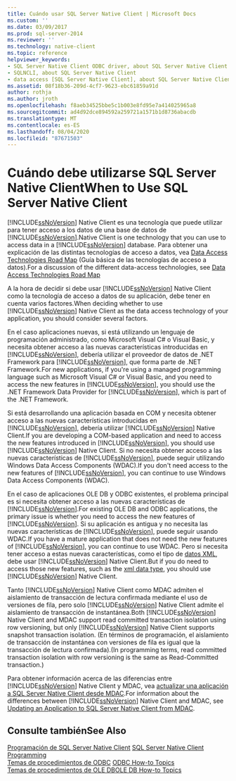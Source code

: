 ```yaml
---
title: Cuándo usar SQL Server Native Client | Microsoft Docs
ms.custom: ''
ms.date: 03/09/2017
ms.prod: sql-server-2014
ms.reviewer: ''
ms.technology: native-client
ms.topic: reference
helpviewer_keywords:
- SQL Server Native Client ODBC driver, about SQL Server Native Client ODBC driver
- SQLNCLI, about SQL Server Native Client
- data access [SQL Server Native Client], about SQL Server Native Client
ms.assetid: 08f18b36-209d-4cf7-9623-ebc61859a91d
author: rothja
ms.author: jroth
ms.openlocfilehash: f8aeb34525bbe5c1b003e8fd95e7a414025965a8
ms.sourcegitcommit: ad4d92dce894592a259721a1571b1d8736abacdb
ms.translationtype: MT
ms.contentlocale: es-ES
ms.lasthandoff: 08/04/2020
ms.locfileid: "87671503"
---
```

# <a name="when-to-use-sql-server-native-client"></a><span data-ttu-id="5ec43-102">Cuándo debe utilizarse SQL Server Native Client</span><span class="sxs-lookup"><span data-stu-id="5ec43-102">When to Use SQL Server Native Client</span></span>
  [!INCLUDE[ssNoVersion](../../includes/ssnoversion-md.md)] <span data-ttu-id="5ec43-103">Native Client es una tecnología que puede utilizar para tener acceso a los datos de una base de datos de [!INCLUDE[ssNoVersion](../../includes/ssnoversion-md.md)].</span><span class="sxs-lookup"><span data-stu-id="5ec43-103">Native Client is one technology that you can use to access data in a [!INCLUDE[ssNoVersion](../../includes/ssnoversion-md.md)] database.</span></span>  <span data-ttu-id="5ec43-104">Para obtener una explicación de las distintas tecnologías de acceso a datos, vea [Data Access Technologies Road Map](https://go.microsoft.com/fwlink/?LinkID=179186) (Guía básica de las tecnologías de acceso a datos).</span><span class="sxs-lookup"><span data-stu-id="5ec43-104">For a discussion of the different data-access technologies, see [Data Access Technologies Road Map](https://go.microsoft.com/fwlink/?LinkID=179186)</span></span>  
  
 <span data-ttu-id="5ec43-105">A la hora de decidir si debe usar [!INCLUDE[ssNoVersion](../../includes/ssnoversion-md.md)] Native Client como la tecnología de acceso a datos de su aplicación, debe tener en cuenta varios factores.</span><span class="sxs-lookup"><span data-stu-id="5ec43-105">When deciding whether to use [!INCLUDE[ssNoVersion](../../includes/ssnoversion-md.md)] Native Client as the data access technology of your application, you should consider several factors.</span></span>  
  
 <span data-ttu-id="5ec43-106">En el caso aplicaciones nuevas, si está utilizando un lenguaje de programación administrado, como Microsoft Visual C# o Visual Basic, y necesita obtener acceso a las nuevas características introducidas en [!INCLUDE[ssNoVersion](../../includes/ssnoversion-md.md)], debería utilizar el proveedor de datos de .NET Framework para [!INCLUDE[ssNoVersion](../../includes/ssnoversion-md.md)], que forma parte de .NET Framework.</span><span class="sxs-lookup"><span data-stu-id="5ec43-106">For new applications, if you're using a managed programming language such as Microsoft Visual C# or Visual Basic, and you need to access the new features in [!INCLUDE[ssNoVersion](../../includes/ssnoversion-md.md)], you should use the .NET Framework Data Provider for [!INCLUDE[ssNoVersion](../../includes/ssnoversion-md.md)], which is part of the .NET Framework.</span></span>  
  
 <span data-ttu-id="5ec43-107">Si está desarrollando una aplicación basada en COM y necesita obtener acceso a las nuevas características introducidas en [!INCLUDE[ssNoVersion](../../includes/ssnoversion-md.md)], debería utilizar [!INCLUDE[ssNoVersion](../../includes/ssnoversion-md.md)] Native Client.</span><span class="sxs-lookup"><span data-stu-id="5ec43-107">If you are developing a COM-based application and need to access the new features introduced in [!INCLUDE[ssNoVersion](../../includes/ssnoversion-md.md)], you should use [!INCLUDE[ssNoVersion](../../includes/ssnoversion-md.md)] Native Client.</span></span> <span data-ttu-id="5ec43-108">Si no necesita obtener acceso a las nuevas características de [!INCLUDE[ssNoVersion](../../includes/ssnoversion-md.md)], puede seguir utilizando Windows Data Access Components (WDAC).</span><span class="sxs-lookup"><span data-stu-id="5ec43-108">If you don't need access to the new features of [!INCLUDE[ssNoVersion](../../includes/ssnoversion-md.md)], you can continue to use Windows Data Access Components (WDAC).</span></span>  
  
 <span data-ttu-id="5ec43-109">En el caso de aplicaciones OLE DB y ODBC existentes, el problema principal es si necesita obtener acceso a las nuevas características de [!INCLUDE[ssNoVersion](../../includes/ssnoversion-md.md)].</span><span class="sxs-lookup"><span data-stu-id="5ec43-109">For existing OLE DB and ODBC applications, the primary issue is whether you need to access the new features of [!INCLUDE[ssNoVersion](../../includes/ssnoversion-md.md)].</span></span> <span data-ttu-id="5ec43-110">Si su aplicación es antigua y no necesita las nuevas características de [!INCLUDE[ssNoVersion](../../includes/ssnoversion-md.md)], puede seguir usando WDAC.</span><span class="sxs-lookup"><span data-stu-id="5ec43-110">If you have a mature application that does not need the new features of [!INCLUDE[ssNoVersion](../../includes/ssnoversion-md.md)], you can continue to use WDAC.</span></span> <span data-ttu-id="5ec43-111">Pero si necesita tener acceso a estas nuevas características, como el tipo de [datos XML](/sql/t-sql/xml/xml-transact-sql), debe usar [!INCLUDE[ssNoVersion](../../includes/ssnoversion-md.md)] Native Client.</span><span class="sxs-lookup"><span data-stu-id="5ec43-111">But if you do need to access those new features, such as the [xml data type](/sql/t-sql/xml/xml-transact-sql), you should use [!INCLUDE[ssNoVersion](../../includes/ssnoversion-md.md)] Native Client.</span></span>  
  
 <span data-ttu-id="5ec43-112">Tanto [!INCLUDE[ssNoVersion](../../includes/ssnoversion-md.md)] Native Client como MDAC admiten el aislamiento de transacción de lectura confirmada mediante el uso de versiones de fila, pero solo [!INCLUDE[ssNoVersion](../../includes/ssnoversion-md.md)] Native Client admite el aislamiento de transacción de instantánea.</span><span class="sxs-lookup"><span data-stu-id="5ec43-112">Both [!INCLUDE[ssNoVersion](../../includes/ssnoversion-md.md)] Native Client and MDAC support read committed transaction isolation using row versioning, but only [!INCLUDE[ssNoVersion](../../includes/ssnoversion-md.md)] Native Client supports snapshot transaction isolation.</span></span> <span data-ttu-id="5ec43-113">(En términos de programación, el aislamiento de transacción de instantánea con versiones de fila es igual que la transacción de lectura confirmada).</span><span class="sxs-lookup"><span data-stu-id="5ec43-113">(In programming terms, read committed transaction isolation with row versioning is the same as Read-Committed transaction.)</span></span>  
  
 <span data-ttu-id="5ec43-114">Para obtener información acerca de las diferencias entre [!INCLUDE[ssNoVersion](../../includes/ssnoversion-md.md)] Native Client y MDAC, vea [actualizar una aplicación a SQL Server Native Client desde MDAC](../../relational-databases/native-client/applications/updating-an-application-to-sql-server-native-client-from-mdac.md).</span><span class="sxs-lookup"><span data-stu-id="5ec43-114">For information about the differences between [!INCLUDE[ssNoVersion](../../includes/ssnoversion-md.md)] Native Client and MDAC, see [Updating an Application to SQL Server Native Client from MDAC](../../relational-databases/native-client/applications/updating-an-application-to-sql-server-native-client-from-mdac.md).</span></span>  
  
## <a name="see-also"></a><span data-ttu-id="5ec43-115">Consulte también</span><span class="sxs-lookup"><span data-stu-id="5ec43-115">See Also</span></span>  
 <span data-ttu-id="5ec43-116">[Programación de SQL Server Native Client](../../relational-databases/native-client/sql-server-native-client-programming.md) </span><span class="sxs-lookup"><span data-stu-id="5ec43-116">[SQL Server Native Client Programming](../../relational-databases/native-client/sql-server-native-client-programming.md) </span></span>  
 <span data-ttu-id="5ec43-117">[Temas de procedimientos de ODBC](../native-client-odbc-how-to/odbc-how-to-topics.md) </span><span class="sxs-lookup"><span data-stu-id="5ec43-117">[ODBC How-to Topics](../native-client-odbc-how-to/odbc-how-to-topics.md) </span></span>  
 [<span data-ttu-id="5ec43-118">Temas de procedimientos de OLE DB</span><span class="sxs-lookup"><span data-stu-id="5ec43-118">OLE DB How-to Topics</span></span>](../native-client-ole-db-how-to/ole-db-how-to-topics.md)  
  
  
